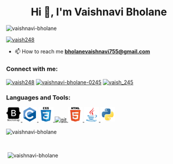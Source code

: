 <h1 align="center">Hi 👋, I'm Vaishnavi Bholane</h1>
<p align="left"> <img src="https://komarev.com/ghpvc/?username=vaishnavi-bholane&label=Profile%20views&color=0e75b6&style=flat" alt="vaishnavi-bholane" /> </p>

<p align="left"> <a href="https://twitter.com/vaish248" target="blank"><img src="https://img.shields.io/twitter/follow/vaish248?logo=twitter&style=for-the-badge" alt="vaish248" /></a> </p>



- 📫 How to reach me **bholanevaishnavi755@gmail.com**

<h3 align="left">Connect with me:</h3>
<p align="left">
<a href="https://twitter.com/vaish248" target="blank"><img align="center" src="https://raw.githubusercontent.com/rahuldkjain/github-profile-readme-generator/master/src/images/icons/Social/twitter.svg" alt="vaish248" height="30" width="40" /></a>
<a href="https://linkedin.com/in/vaishnavi-bholane-0245" target="blank"><img align="center" src="https://raw.githubusercontent.com/rahuldkjain/github-profile-readme-generator/master/src/images/icons/Social/linked-in-alt.svg" alt="vaishnavi-bholane-0245" height="30" width="40" /></a>
<a href="https://instagram.com/vaish_245" target="blank"><img align="center" src="https://raw.githubusercontent.com/rahuldkjain/github-profile-readme-generator/master/src/images/icons/Social/instagram.svg" alt="vaish_245" height="30" width="40" /></a>
</p>

<h3 align="left">Languages and Tools:</h3>
<p align="left"> <a href="https://getbootstrap.com" target="_blank"> <img src="https://raw.githubusercontent.com/devicons/devicon/master/icons/bootstrap/bootstrap-plain-wordmark.svg" alt="bootstrap" width="40" height="40"/> </a> <a href="https://www.cprogramming.com/" target="_blank"> <img src="https://raw.githubusercontent.com/devicons/devicon/master/icons/c/c-original.svg" alt="c" width="40" height="40"/> </a> <a href="https://www.w3schools.com/css/" target="_blank"> <img src="https://raw.githubusercontent.com/devicons/devicon/master/icons/css3/css3-original-wordmark.svg" alt="css3" width="40" height="40"/> </a> <a href="https://git-scm.com/" target="_blank"> <img src="https://www.vectorlogo.zone/logos/git-scm/git-scm-icon.svg" alt="git" width="40" height="40"/> </a> <a href="https://www.w3.org/html/" target="_blank"> <img src="https://raw.githubusercontent.com/devicons/devicon/master/icons/html5/html5-original-wordmark.svg" alt="html5" width="40" height="40"/> </a> <a href="https://www.java.com" target="_blank"> <img src="https://raw.githubusercontent.com/devicons/devicon/master/icons/java/java-original.svg" alt="java" width="40" height="40"/> </a> <a href="https://www.python.org" target="_blank"> <img src="https://raw.githubusercontent.com/devicons/devicon/master/icons/python/python-original.svg" alt="python" width="40" height="40"/> </a> </p>

<p><img align="center" src="https://github-readme-stats.vercel.app/api/top-langs?username=vaishnavi-bholane&show_icons=true&locale=en&layout=compact" alt="vaishnavi-bholane" /></p>
<br>

<p>&nbsp;<img align="center" src="https://github-readme-stats.vercel.app/api?username=vaishnavi-bholane&show_icons=true&locale=en" alt="vaishnavi-bholane" /></p>
